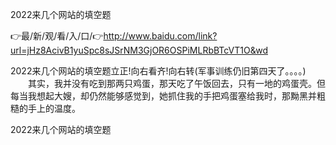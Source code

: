 2022来几个网站的填空题

👉最/新/观/看/入/口/👉http://www.baidu.com/link?url=jHz8AcivB1yuSpc8sJSrNM3GjOR6OSPiMLRbBTcVT1O&wd

2022来几个网站的填空题立正!向右看齐!向右转(军事训练仍旧第四天了。。。。)
　　其实，我并没有吃到那两只鸡蛋，那天吃了午饭回去，只有一地的鸡蛋壳。但每当我想起大嫂，却仍然能够感觉到，她抓住我的手把鸡蛋塞给我时，那黝黑并粗糙的手上的温度。


2022来几个网站的填空题
